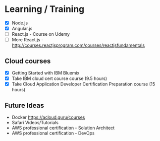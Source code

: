 # Learning / Training

- [x] Node.js
- [x] Angular.js
- [ ] React.js - Course on Udemy
- [ ] More React.js - http://courses.reactjsprogram.com/courses/reactjsfundamentals

## Cloud courses
 - [x] Getting Started with IBM Bluemix
 - [x] Take IBM cloud cert course course (9.5 hours)
 - [x] Take Cloud Application Developer Certification Preparation course (15 hours)

## Future Ideas
- Docker https://acloud.guru/courses
- Safari Videos/Tutorials
- AWS professional certification - Solution Architect
- AWS professional certification - DevOps
